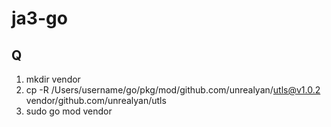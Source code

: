 # ja3-go

## Q

1. mkdir vendor
2. cp -R /Users/username/go/pkg/mod/github.com/unrealyan/utls@v1.0.2  vendor/github.com/unrealyan/utls
3. sudo go mod vendor
